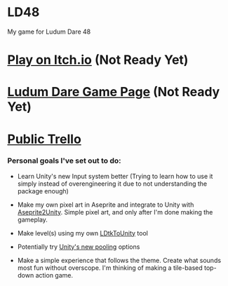 # LD48
My game for Ludum Dare 48


# [Play on Itch.io](https://cammin.itch.io/ld48-game-working-title) (Not Ready Yet)
# [Ludum Dare Game Page](https://ldjam.com/events/ludum-dare/48/$243042) (Not Ready Yet)
# [Public Trello](https://trello.com/b/BvTN68Ud/ld48)

### Personal goals I've set out to do:
- Learn Unity's new Input system better (Trying to learn how to use it simply instead of overengineering it due to not understanding the package enough)
- Make my own pixel art in Aseprite and integrate to Unity with [Aseprite2Unity](https://github.com/Seanba/Aseprite2Unity). Simple pixel art, and only after I'm done making the gameplay.
- Make level(s) using my own [LDtkToUnity](https://github.com/Cammin/LDtkUnity) tool
- Potentially try [Unity's new pooling](https://docs.unity3d.com/2021.1/Documentation/ScriptReference/Pool.ObjectPool_1.html) options  

- Make a simple experience that follows the theme. Create what sounds most fun without overscope. I'm thinking of making a tile-based top-down action game.
